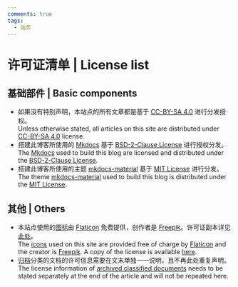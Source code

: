 ```yaml
---
comments: true
tags:
  - 站务
---
```


# 许可证清单 | License list

## 基础部件 | Basic components

- 如果没有特别声明，本站点的所有文章都是基于 [CC-BY-SA 4.0] 进行分发授权。<br />Unless otherwise stated, all articles on this site are distributed under [CC-BY-SA 4.0] license.
- 搭建此博客所使用的 [Mkdocs] 基于 [BSD-2-Clause License] 进行授权分发。<br />The [Mkdocs] used to build this blog are licensed and distributed under the [BSD-2-Clause License].
- 搭建此博客所使用的主题 [mkdocs-material] 基于 [MIT License] 进行分发。<br />The theme [mkdocs-material] used to build this blog is distributed under the [MIT License].

[CC-BY-SA 4.0]: http://creativecommons.org/licenses/by-sa/4.0/
[Mkdocs]: https://www.mkdocs.org/
[BSD-2-Clause License]: https://github.com/mkdocs/mkdocs/blob/master/LICENSE
[mkdocs-material]: https://github.com/squidfunk/mkdocs-material
[MIT License]: https://github.com/squidfunk/mkdocs-material/blob/master/LICENSE

## 其他 | Others

- 本站点使用的[图标]由 [Flaticon] 免费提供，创作者是 [Freepik]。许可证副本详见[此处]。<br />The [icons][图标] used on this site are provided free of charge by [Flaticon] and the creator is [Freepik]. A copy of the license is available [here][此处].
- [归档]分类的文档的许可信息需要在文末单独一一说明，且不再此处重复声明。<br />The license information of [archived classified documents][归档] needs to be stated separately at the end of the article and will not be repeated here.

[图标]: https://www.flaticon.com/free-icon/open-book_2702154
[Flaticon]: https://www.flaticon.com/
[Freepik]: https://www.flaticon.com/authors/freepik
[此处]: ./assets/flaticon-license.pdf
[归档]: ../archives/about.md
